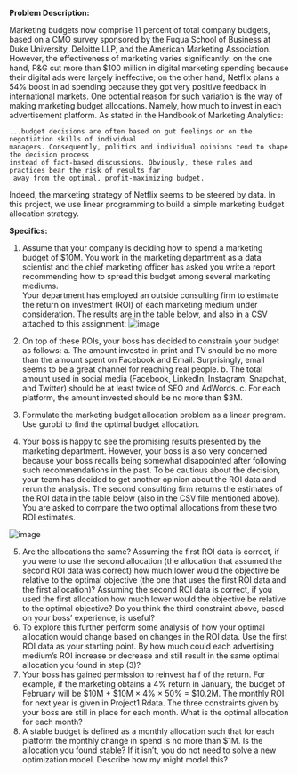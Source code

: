 
**Problem Description:**

Marketing budgets now comprise 11 percent of total company budgets, based on a CMO survey 
sponsored by the Fuqua School of Business at Duke University, Deloitte LLP, and the American 
Marketing Association. However, the effectiveness of marketing varies significantly: on the one hand, 
P&G cut more than $100 million in digital marketing spending because their digital ads were largely 
ineffective; on the other hand, Netflix plans a 54% boost in ad spending because they got very positive 
feedback in international markets.
One potential reason for such variation is the way of making marketing budget allocations. Namely, how 
much to invest in each advertisement platform. As stated in the Handbook of Marketing Analytics:

    ...budget decisions are often based on gut feelings or on the negotiation skills of individual 
    managers. Consequently, politics and individual opinions tend to shape the decision process 
    instead of fact-based discussions. Obviously, these rules and practices bear the risk of results far 
     away from the optimal, profit-maximizing budget.
     
Indeed, the marketing strategy of Netflix seems to be steered by data. 
In this project, we use linear programming to build a simple marketing budget allocation strategy.

**Specifics:**
1) Assume that your company is deciding how to spend a marketing budget of $10M.  You work in 
the marketing department as a data scientist and the chief marketing officer has asked you 
write a report recommending how to spread this budget among several marketing mediums.  
Your department has employed an outside consulting firm to estimate the return on investment 
(ROI) of each marketing medium under consideration.  The results are in the table below, and 
also in a CSV attached to this assignment:
![image](https://user-images.githubusercontent.com/65372245/147272166-bbf288e8-3cde-42ec-a316-bcec366a22f3.png)

2) On top of these ROIs, your boss has decided to constrain your budget as follows:
a. The amount invested in print and TV should be no more than the amount spent on 
Facebook and Email. Surprisingly, email seems to be a great channel for reaching real 
people.
b. The total amount used in social media (Facebook, LinkedIn, Instagram, Snapchat, and 
Twitter) should be at least twice of SEO and AdWords.
c. For each platform, the amount invested should be no more than $3M.
3) Formulate the marketing budget allocation problem as a linear program.  Use gurobi to find the 
optimal budget allocation.
4) Your boss is happy to see the promising results presented by the marketing department. 
However, your boss is also very concerned because your boss recalls being somewhat 
disappointed after following such recommendations in the past. To be cautious about the 
decision, your team has decided to get another opinion about the ROI data and rerun the 
analysis.  The second consulting firm returns the estimates of the ROI data in the table below 
(also in the CSV file mentioned above).  You are asked to compare the two optimal allocations 
from these two ROI estimates.  

![image](https://user-images.githubusercontent.com/65372245/147272206-26b1b3fa-d6e3-4b22-bcc1-f65515d5cb36.png)

5) Are the allocations the same?  Assuming the first ROI data is correct, if you were to use the 
second allocation (the allocation that assumed the second ROI data was correct) how much 
lower would the objective be relative to the optimal objective (the one that uses the first ROI 
data and the first allocation)?  Assuming the second ROI data is correct, if you used the first 
allocation how much lower would the objective be relative to the optimal objective?  Do you 
think the third constraint above, based on your boss’ experience, is useful?
6) To explore this further perform some analysis of how your optimal allocation would change 
based on changes in the ROI data.  Use the first ROI data as your starting point.  By how much 
could each advertising medium’s ROI increase or decrease and still result in the same optimal 
allocation you found in step (3)?
7) Your boss has gained permission to reinvest half of the return. For example, if the marketing 
obtains a 4% return in January, the budget of February will be $10M + $10M × 4% × 50% = 
$10.2M.  The monthly ROI for next year is given in Project1.Rdata. The three constraints given 
by your boss are still in place for each month.  What is the optimal allocation for each month?
8) A stable budget is defined as a monthly allocation such that for each platform the monthly 
change in spend is no more than $1M. Is the allocation you found stable? If it isn’t, you do not 
need to solve a new optimization model.  Describe how my might model this?
